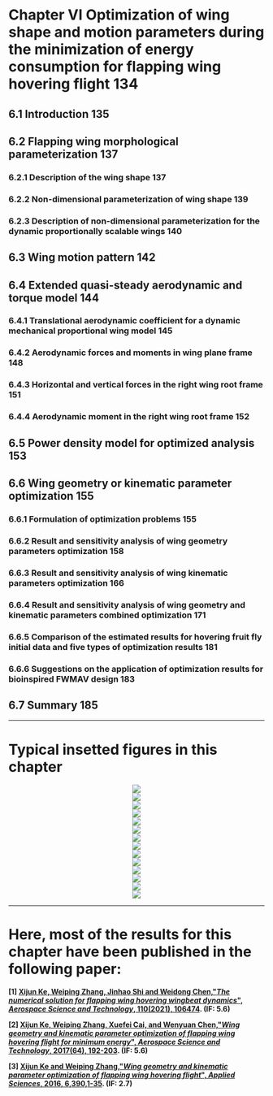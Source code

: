 ﻿# Chapter VI Optimization of wing shape and motion parameters during the minimization of energy consumption for flapping wing hovering flight	134

## 6.1 Introduction																135

## 6.2 Flapping wing morphological parameterization												137

### 6.2.1 Description of the wing shape														137

### 6.2.2 Non-dimensional parameterization of wing shape											139

### 6.2.3 Description of non-dimensional parameterization for the dynamic proportionally scalable wings						140

## 6.3 Wing motion pattern															142

## 6.4 Extended quasi-steady aerodynamic and torque model											144

### 6.4.1 Translational aerodynamic coefficient for a dynamic mechanical proportional wing model						145

### 6.4.2 Aerodynamic forces and moments in wing plane frame											148

### 6.4.3 Horizontal and vertical forces in the right wing root frame										151

### 6.4.4 Aerodynamic moment in the right wing root frame											152

## 6.5 Power density model for optimized analysis												153

## 6.6 Wing geometry or kinematic parameter optimization											155

### 6.6.1 Formulation of optimization problems													155

### 6.6.2 Result and sensitivity analysis of wing geometry parameters optimization								158

### 6.6.3 Result and sensitivity analysis of wing kinematic parameters optimization								166

### 6.6.4 Result and sensitivity analysis of wing geometry and kinematic parameters combined optimization					171

### 6.6.5 Comparison of the estimated results for hovering fruit fly initial data and five types of optimization results			181

### 6.6.6 Suggestions on the application of optimization results for bioinspired FWMAV design	   						183

## 6.7 Summary																	185
--------------------------------------------------------------------------------------------------------- 

# Typical insetted figures in this chapter
<div align=center>
<img src="https://github.com/xijunke/Conceptual-design-and-application-of-insect-bioinspired-FWMAV/blob/v1.0/Chapter6/pic_png/typical_piture1.png" />
</div>

<div align=center>
<img src="https://github.com/xijunke/Conceptual-design-and-application-of-insect-bioinspired-FWMAV/blob/v1.0/Chapter6/pic_png/typical_piture2.png" />
</div>

<div align=center>
<img src="https://github.com/xijunke/Conceptual-design-and-application-of-insect-bioinspired-FWMAV/blob/v1.0/Chapter6/pic_png/typical_piture3.png" />
</div>

<div align=center>
<img src="https://github.com/xijunke/Conceptual-design-and-application-of-insect-bioinspired-FWMAV/blob/v1.0/Chapter6/pic_png/typical_piture4.png" />
</div>

<div align=center>
<img src="https://github.com/xijunke/Conceptual-design-and-application-of-insect-bioinspired-FWMAV/blob/v1.0/Chapter6/pic_png/typical_piture5.png" />
</div>

<div align=center>
<img src="https://github.com/xijunke/Conceptual-design-and-application-of-insect-bioinspired-FWMAV/blob/v1.0/Chapter6/pic_png/typical_piture6.png" />
</div>

<div align=center>
<img src="https://github.com/xijunke/Conceptual-design-and-application-of-insect-bioinspired-FWMAV/blob/v1.0/Chapter6/pic_png/typical_piture7.png" />
</div>

<div align=center>
<img src="https://github.com/xijunke/Conceptual-design-and-application-of-insect-bioinspired-FWMAV/blob/v1.0/Chapter6/pic_png/typical_piture8.png" />
</div>

<div align=center>
<img src="https://github.com/xijunke/Conceptual-design-and-application-of-insect-bioinspired-FWMAV/blob/v1.0/Chapter6/pic_png/typical_piture9.png" />
</div>

<div align=center>
<img src="https://github.com/xijunke/Conceptual-design-and-application-of-insect-bioinspired-FWMAV/blob/v1.0/Chapter6/pic_png/typical_piture10.png" />
</div>

<div align=center>
<img src="https://github.com/xijunke/Conceptual-design-and-application-of-insect-bioinspired-FWMAV/blob/v1.0/Chapter6/pic_png/typical_piture11.png" />
</div>

<div align=center>
<img src="https://github.com/xijunke/Conceptual-design-and-application-of-insect-bioinspired-FWMAV/blob/v1.0/Chapter6/pic_png/typical_piture12.png" />
</div>

<div align=center>
<img src="https://github.com/xijunke/Conceptual-design-and-application-of-insect-bioinspired-FWMAV/blob/v1.0/Chapter6/pic_png/typical_piture13.png" />
</div>

<div align=center>
<img src="https://github.com/xijunke/Conceptual-design-and-application-of-insect-bioinspired-FWMAV/blob/v1.0/Chapter6/pic_png/typical_piture14.png" />
</div>

--------------------------------------------------------------------------------------------------------- 
# Here, most of the results for this chapter have been published in the following paper:

**[1] [Xijun Ke, Weiping Zhang, Jinhao Shi and Weidong Chen,"*The numerical solution for flapping wing hovering wingbeat dynamics*", ***Aerospace Science and Technology***, 110(2021), 106474](https://doi.org/10.1016/j.ast.2020.106474). (IF: 5.6)**

**[2] [Xijun Ke, Weiping Zhang, Xuefei Cai, and Wenyuan Chen,"*Wing geometry and kinematic parameter optimization of flapping wing hovering flight for minimum energy*", ***Aerospace Science and Technology***, 2017(64), 192-203](https://doi.org/10.1016/j.ast.2017.01.019). (IF: 5.6)**

**[3] [Xijun Ke and Weiping Zhang,"*Wing geometry and kinematic parameter optimization of flapping wing hovering flight*", ***Applied Sciences***, 2016, 6,390,1-35](https://doi.org/10.3390/app6120390). (IF: 2.7)**